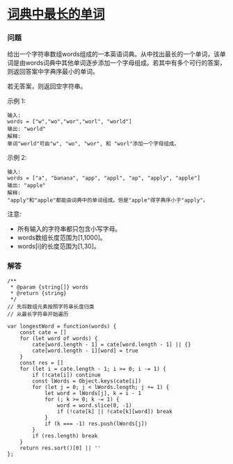 # [词典中最长的单词](https://leetcode-cn.com/problems/longest-word-in-dictionary)

### 问题

给出一个字符串数组words组成的一本英语词典。从中找出最长的一个单词，该单词是由words词典中其他单词逐步添加一个字母组成。若其中有多个可行的答案，则返回答案中字典序最小的单词。

若无答案，则返回空字符串。

示例 1:

```
输入:
words = ["w","wo","wor","worl", "world"]
输出: "world"
解释:
单词"world"可由"w", "wo", "wor", 和 "worl"添加一个字母组成。
```
示例 2:

```
输入:
words = ["a", "banana", "app", "appl", "ap", "apply", "apple"]
输出: "apple"
解释:
"apply"和"apple"都能由词典中的单词组成。但是"apple"得字典序小于"apply"。
```
注意:

* 所有输入的字符串都只包含小写字母。
* words数组长度范围为[1,1000]。
* words[i]的长度范围为[1,30]。


### 解答

```
/**
 * @param {string[]} words
 * @return {string}
 */
// 先将数组元素按照字符串长度归类
// 从最长字符串开始遍历

var longestWord = function(words) {
    const cate = []
    for (let word of words) {
        cate[word.length - 1] = cate[word.length - 1] || {}
        cate[word.length - 1][word] = true
    }
    const res = []
    for (let i = cate.length - 1; i >= 0; i -= 1) {
        if (!cate[i]) continue
        const lWords = Object.keys(cate[i])
        for (let j = 0; j < lWords.length; j += 1) {
            let word = lWords[j], k = i - 1
            for (; k >= 0; k -= 1) {
                word = word.slice(0, -1)
                if (!cate[k] || !cate[k][word]) break
            }
            if (k === -1) res.push(lWords[j])
        }
        if (res.length) break
    }
    return res.sort()[0] || ''
};
```
